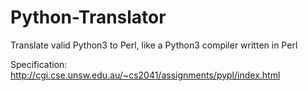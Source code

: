 # Python-Translator
Translate valid Python3 to Perl, like a Python3 compiler written in Perl

Specification: http://cgi.cse.unsw.edu.au/~cs2041/assignments/pypl/index.html
